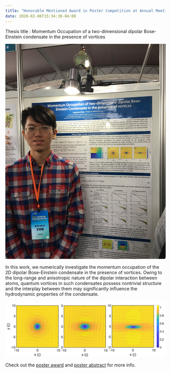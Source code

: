 ```yaml
---
title: "Honorable Mentioned Award in Poster Competition at Annual Meeting of the Physical Society of Taiwan"
date: 2020-02-06T15:34:30-04:00
---
```


Thesis title : Momentum Occupation of a two-dimensional dipolar Bose-Einstein condensate in the presence of vortices

![Figure_vortex](../assets/images/2020_APS_poster_henry_photo.jpg "Picture in the poster session")

In this work, we numerically investigate the momentum occupation of the 2D dipolar Bose-Einstein condensate in the presence of vortices.
Owing to the long-range and anisotropic nature of the dipolar interaction between atoms, quantum vortices in such condensates possess nontrivial structure and the interplay between them may significantly influence the hydrodynamic properties of the condensate.

![Figure_photo](../assets/images/dipolar_vortex.png "Quantum vortex in different dipolar interaction")

Check out the [poster award][poster-award-web] and [poster abstract][poster-abstract-web] for more info.

[poster-award-web]: https://tps2020.conf.tw/site/news_show.aspx?sid=1312&lang=en&pid=221#a12
[poster-abstract-web]: https://tps2020.conf.tw/site/order/1312/paperpreview.aspx?pid=0997
